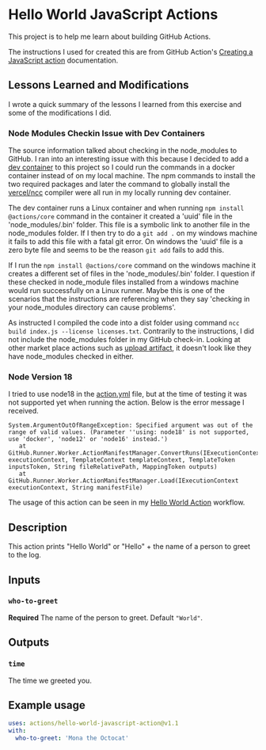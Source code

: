 # Hello World JavaScript Actions

This project is to help me learn about building GitHub Actions.

The instructions I used for created this are from GitHub Action's [Creating a JavaScript action](https://docs.github.com/en/actions/creating-actions/creating-a-javascript-action) documentation.

## Lessons Learned and Modifications

I wrote a quick summary of the lessons I learned from this exercise and some of the modifications I did.

### Node Modules Checkin Issue with Dev Containers

The source information talked about checking in the node_modules to GitHub. I ran into an interesting issue with this because I decided to add a [dev container](https://code.visualstudio.com/docs/devcontainers/containers) to this project so I could run the commands in a docker container instead of on my local machine. The npm commands to install the two required packages and later the command to globally install the [vercel/ncc](https://www.npmjs.com/package/@vercel/ncc) compiler were all run in my locally running dev container.

The dev container runs a Linux container and when running `npm install @actions/core` command in the container it created a 'uuid' file in the 'node_modules/.bin' folder. This file is a symbolic link to another file in the node_modules folder. If I then try to do a `git add .` on my windows machine it fails to add this file with a fatal git error. On windows the 'uuid' file is a zero byte file and seems to be the reason `git add` fails to add this.

If I run the `npm install @actions/core` command on the windows machine it creates a different set of files in the 'node_modules/.bin' folder. I question if these checked in node_module files installed from a windows machine would run successfully on a Linux runner. Maybe this is one of the scenarios that the instructions are referencing when they say 'checking in your node_modules directory can cause problems'.

As instructed I compiled the code into a dist folder using command `ncc build index.js --license licenses.txt`. Contrarily to the instructions, I did not include the node_modules folder in my GitHub check-in. Looking at other market place actions such as [upload artifact](https://github.com/actions/upload-artifact), it doesn't look like they have node_modules checked in either.

### Node Version 18

I tried to use node18 in the [action.yml](action.yml) file, but at the time of testing it was not supported yet when running the action. Below is the error message I received.

```text
System.ArgumentOutOfRangeException: Specified argument was out of the range of valid values. (Parameter ''using: node18' is not supported, use 'docker', 'node12' or 'node16' instead.')
   at GitHub.Runner.Worker.ActionManifestManager.ConvertRuns(IExecutionContext executionContext, TemplateContext templateContext, TemplateToken inputsToken, String fileRelativePath, MappingToken outputs)
   at GitHub.Runner.Worker.ActionManifestManager.Load(IExecutionContext executionContext, String manifestFile)
```

The usage of this action can be seen in my [Hello World Action](https://github.com/jswanso/GitHubActionsTest/blob/main/.github/workflows/hello-world-action.yml) workflow.

## Description

This action prints "Hello World" or "Hello" + the name of a person to greet to the log.

## Inputs

### `who-to-greet`

**Required** The name of the person to greet. Default `"World"`.

## Outputs

### `time`

The time we greeted you.

## Example usage

```yaml
uses: actions/hello-world-javascript-action@v1.1
with:
  who-to-greet: 'Mona the Octocat'
```
